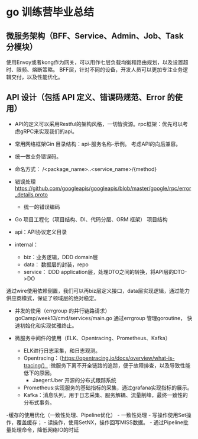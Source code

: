 # go 训练营毕业总结

## 微服务架构（BFF、Service、Admin、Job、Task 分模块）
使用Envoy或者kong作为网关，可以用作七层负载均衡和路由规划，以及设置超时、限频、熔断策略。
BFF层，针对不同的设备，开发人员可以更加专注业务逻辑交付，以及性能优化。


## API 设计（包括 API 定义、错误码规范、Error 的使用）
- API的定义可以采用Restful的架构风格，一切皆资源。rpc框架：优先可以考虑gRPC来实现我们的api。
- 常用网络框架Gin
目录结构：api-服务名称-示例。
考虑API的向后兼容。
- 统一做业务错误码。
- 命名方式：
/<package_name>.<version>.<service_name>/{method}

- 错误处理
https://github.com/googleapis/googleapis/blob/master/google/rpc/error_details.proto
    - 统一的错误编码

- Go 项目工程化（项目结构、DI、代码分层、ORM 框架）
项目结构
- api：API协议定义目录
- internal：
    - biz：业务逻辑，DDD domain层
    - data： 数据层的封装，repo
    - service： DDD application层，处理DTO之间的转换，将API层的DTO->DO

通过wire使用依赖倒置，我们可以再biz层定义接口，data层实现逻辑，通过能力供应商模式，保证了领域层的绝对稳定。

- 并发的使用（errgroup 的并行链路请求）
goCamp/week13/cmd/services/main.go 通过errgroup 管理goroutine， 快速初始化和实现优雅终止。

- 微服务中间件的使用（ELK、Opentracing、Prometheus、Kafka）
    - ELK进行日志采集，和日志观测。
    - Opentracing：（https://opentracing.io/docs/overview/what-is-tracing/） :微服务下离不开全链路的追踪，便于故障排查，以及导致性能低下的原因。
        - Jaeger:Uber 开源的分布式跟踪系统
    - Prometheus:实现服务的基础指标的采集，通过grafana实现指标的展示。
    - Kafka：消息队列，用于日志采集、服务解耦、流量削峰，最终一致性的分布式事务。


-缓存的使用优化（一致性处理、Pipeline优化）
    - 一致性处理
        - 写操作使用Set操作，覆盖缓存；
        - 读操作，使用SetNX，操作回写MISS数据。
    - 通过Pipeline批量处理命令，降低网络IO的时延


